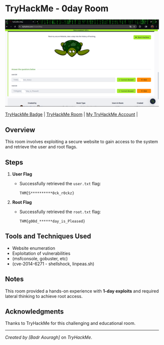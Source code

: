 # TryHackMe - 0day Room

![Project Screenshot](0day-result.png)

[TryHackMe Badge](https://tryhackme.com/api/v2/badges/public-profile?userPublicId=3792673) | 
[TryHackMe Room](https://tryhackme.com/r/room/0day) | 
[My TryHackMe Account](https://tryhackme.com/r/p/aouraghbadr) | 

## Overview
This room involves exploiting a secure website to gain access to the system and retrieve the user and root flags.

## Steps
1. **User Flag**
   - Successfully retrieved the `user.txt` flag:
     ```
     THM{S**********0ck_r0ckz}
     ```

2. **Root Flag**
   - Successfully retrieved the `root.txt` flag:
     ```
     THM{g00d_******day_is_Pleased}
     ```

## Tools and Techniques Used
- Website enumeration
- Exploitation of vulnerabilities
- (msfconsole, gobuster, etc)
- (cve-2014-6271 - shellshock, linpeas.sh)

## Notes
This room provided a hands-on experience with **1-day exploits** and required lateral thinking to achieve root access.

## Acknowledgments
Thanks to TryHackMe for this challenging and educational room.

---

*Created by [Badr Aouragh]* on *TryHackMe*.

